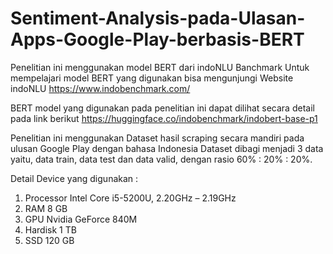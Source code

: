 # Sentiment-Analysis-pada-Ulasan-Apps-Google-Play-berbasis-BERT
Penelitian ini menggunakan model BERT dari indoNLU Banchmark
Untuk mempelajari model BERT yang digunakan bisa mengunjungi Website indoNLU
https://www.indobenchmark.com/

BERT model yang digunakan pada penelitian ini dapat dilihat secara detail pada link berikut
https://huggingface.co/indobenchmark/indobert-base-p1

Penelitian ini menggunakan Dataset hasil scraping secara mandiri pada ulusan Google Play dengan bahasa Indonesia
Dataset dibagi menjadi 3 data yaitu, data train, data test dan data valid, dengan rasio 60% : 20% : 20%.

Detail Device yang digunakan :
1.	Processor Intel Core i5-5200U, 2.20GHz – 2.19GHz
2.	RAM 8 GB
3.	GPU Nvidia GeForce 840M
4.	Hardisk 1 TB
5.	SSD 120 GB

